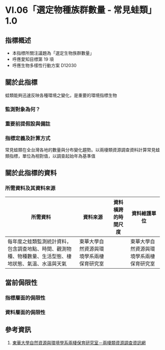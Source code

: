 # VI.06「選定物種族群數量 - 常見蛙類」1.0


## 指標概述

* 本指標所關注議題為「選定生物族群數量」
* 呼應愛知目標第 19 項
* 呼應生物多樣性行動方案 D12030


<script type="text/javascript" src="http://cdn.mathjax.org/mathjax/latest/MathJax.js?config=TeX-AMS-MML_HTMLorMML"></script>


## 關於此指標

蛙類能夠迅速反映各種環境之變化，是重要的環境指標生物

### 監測對象為何？



### 重要前提假設與備註



### 指標定義及計算方式

常見蛙類在全台灣各地的數量與分布變化趨勢。以兩棲類資源調查資料計算常見蛙類指標，單位為相對值，以調查起始年為基準值


## 關於此指標的資料

### 所需資料及其資料來源

| 所需資料 | 資料來源 | 資料橫跨的時間尺度 | 資料維護單位 |
|-----|-----|-----|-----|
| 每年度之蛙類監測統計資料，包含調查地點、時間、觀測物種、物種數量、生活型態、棲地狀態、氣溫、水溫與天氣 | 東華大學自然資源與環境學系兩棲保育研究室 |  | 東華大學自然資源與環境學系兩棲保育研究室 |




## 當前侷限性

### 指標層面的侷限性



### 資料層面的侷限性


## 參考資訊
1. [東華大學自然資源與環境學系兩棲保育研究室－兩棲類資源調查資訊網](http://www.froghome.org/)
